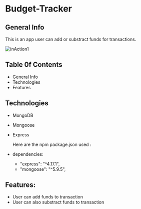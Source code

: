 # Budget-Tracker

## General Info

This is an app user can add or substract funds for transactions.

![inAction1](https://user-images.githubusercontent.com/56751349/78200153-9d10aa00-7442-11ea-8348-89a2e4a4f29a.png) 


## Table 0f Contents
- General Info
- Technologies
- Features

## Technologies

- MongoDB
- Mongoose
- Express

  Here are the npm package.json used :
- dependencies: 
    - "express": "^4.17.1",
    - "mongoose": "^5.9.5",


## Features:
- User can add funds to transaction
- User can also substract funds to transaction